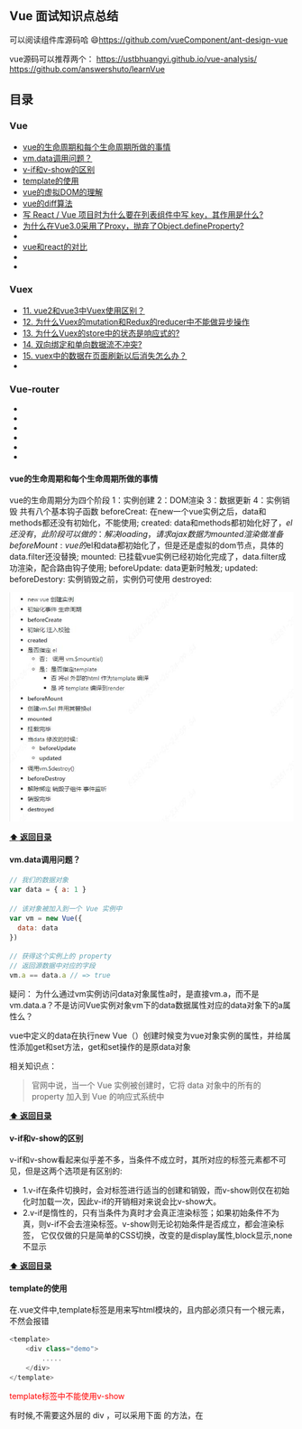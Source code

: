 ## Vue 面试知识点总结
可以阅读组件库源码哈 😄https://github.com/vueComponent/ant-design-vue

vue源码可以推荐两个：
https://ustbhuangyi.github.io/vue-analysis/
https://github.com/answershuto/learnVue

## 目录

### Vue
* [vue的生命周期和每个生命周期所做的事情](#vue的生命周期和每个生命周期所做的事情)
* [vm.data调用问题？](#vm.data调用问题)
* [v-if和v-show的区别](#v-if和v-show的区别)
* [template的使用](#template的使用)
* [vue的虚拟DOM的理解](#vue的虚拟DOM的理解)
* [vue的diff算法](#vue的diff算法)
* [写 React / Vue 项目时为什么要在列表组件中写 key，其作用是什么?](#写-React和Vue-项目时为什么要在列表组件中写-key，其作用是什么?)
* [为什么在Vue3.0采用了Proxy，抛弃了Object.defineProperty?](#为什么在Vue3.0采用了Proxy，抛弃了Object.defineProperty)
*
* [vue和react的对比](#vue和react的对比)
*
*

### Vuex
* [11. vue2和vue3中Vuex使用区别？](#11-vue2和vue3中Vuex使用区别)
* [12. 为什么Vuex的mutation和Redux的reducer中不能做异步操作](#12-为什么Vuex的mutation和Redux的reducer中不能做异步操作)
* [13. 为什么Vuex的store中的状态是响应式的?](#13-为什么Vuex的store中的状态是响应式的)
* [14. 双向绑定和单向数据流不冲突?](#14-双向绑定和单向数据流不冲突)
* [15. vuex中的数据在页面刷新以后消失怎么办？](#15-vuex中的数据在页面刷新以后消失怎么办)
*

### Vue-router
*
*
*
*
*
*



#### vue的生命周期和每个生命周期所做的事情
vue的生命周期分为四个阶段
1：实例创建
2：DOM渲染
3：数据更新
4：实例销毁
共有八个基本钩子函数
beforeCreat: 在new一个vue实例之后，data和methods都还没有初始化，不能使用;
created: data和methods都初始化好了，$el还没有，此阶段可以做的：解决loading，请求ajax数据为mounted渲染做准备
beforeMount: vue的$el和data都初始化了，但是还是虚拟的dom节点，具体的data.filter还没替换;
mounted: 已挂载vue实例已经初始化完成了，data.filter成功渲染，配合路由钩子使用;
beforeUpdate: data更新时触发;
updated: 
beforeDestory: 实例销毁之前，实例仍可使用
destroyed:
 
![](Vue_files/1.jpg)

**[:arrow_up: 返回目录](#目录)**

#### vm.data调用问题？
```javascript
// 我们的数据对象
var data = { a: 1 }

// 该对象被加入到一个 Vue 实例中
var vm = new Vue({
  data: data
})

// 获得这个实例上的 property
// 返回源数据中对应的字段
vm.a == data.a // => true
```

疑问：
为什么通过vm实例访问data对象属性a时，是直接vm.a，而不是vm.data.a？不是访问Vue实例对象vm下的data数据属性对应的data对象下的a属性么？

vue中定义的data在执行new Vue（）创建时候变为vue对象实例的属性，并给属性添加get和set方法，get和set操作的是原data对象

相关知识点：
>官网中说，当一个 Vue 实例被创建时，它将 data 对象中的所有的 property 加入到 Vue 的响应式系统中

**[:arrow_up: 返回目录](#目录)**

#### v-if和v-show的区别

v-if和v-show看起来似乎差不多，当条件不成立时，其所对应的标签元素都不可见，但是这两个选项是有区别的:
 - 1.v-if在条件切换时，会对标签进行适当的创建和销毁，而v-show则仅在初始化时加载一次，因此v-if的开销相对来说会比v-show大。
 - 2.v-if是惰性的，只有当条件为真时才会真正渲染标签；如果初始条件不为真，则v-if不会去渲染标签。v-show则无论初始条件是否成立，都会渲染标签，
它仅仅做的只是简单的CSS切换，改变的是display属性,block显示,none不显示

**[:arrow_up: 返回目录](#目录)**

#### template的使用
在.vue文件中,template标签是用来写html模块的，且内部必须只有一个根元素，不然会报错
```javascript
<template>
    <div class="demo">
        .....
    </div>
</template>
```

<font color=red>template标签中不能使用v-show </font>

有时候,不需要这外层的 div ，可以采用下面 的方法，在 <template>标签上使用 v-for来循环
```js
<template>
    <div v-for="item,index in 5" :key="index">测试{{index}}</div>
</template>
```
**[:arrow_up: 返回目录](#目录)**

#### vue的虚拟DOM的理解














**[:arrow_up: 返回目录](#目录)**

#### vue的diff算法

**[:arrow_up: 返回目录](#目录)**

#### 写 React和Vue 项目时为什么要在列表组件中写 key，其作用是什么?
key的特殊属性是在虚拟DOM的算法中，在新旧node对比时辨识VNodes。key的作用是子更新组件时更准确更快的判断两个节点是否相同，相同就复用，不相同就删除旧的创建新的

Vue官方文档：
>这个默认的模式是高效的，但是只适用于不依赖子组件状态或临时 DOM 状态 (例如：表单输入值) 的列表渲染输出。

默认模式就是Vue在使用v-for渲染元素时，默认会采用`就地复用更新`的策略  
```js
var vm = new Vue({
  el: '#app',
  data: {
    dataList: [1, 2, 3, 4, 5]
  }
})
vm.dataList = [3, 4, 5, 6, 7] // 数据进行增删

// 1. 没有key的情况， 节点位置不变，内容也更新了
[
  '<div>3</div>', // id： A
  '<div>4</div>', // id:  B
  '<div>5</div>', // id:  C
  '<div>6</div>', // id:  D
  '<div>7</div>'  // id:  E
]

// 2. 有key的情况， 节点删除了 A, B 节点，新增了 F, G 节点
// <div v-for="i in dataList" :key='i'>{{ i }}</div>
[
  '<div>3</div>', // id： C
  '<div>4</div>', // id:  D
  '<div>5</div>', // id:  E
  '<div>6</div>', // id:  F
  '<div>7</div>'  // id:  G
]
```

>官方建议尽可能在使用 v-for 时提供 key attribute，除非遍历输出的 DOM 内容非常简单，或者是刻意依赖默认行为以获取性能上的提升。

在项目大多数使用情境下，列表组件都是用自己的状态的
**举个例子**：一个新闻列表，可点击列表项来将其标记为"已访问"，可通过tab切换“娱乐新闻”或是“社会新闻”。

不带key属性的情况下，在“娱乐新闻”下选中第二项然后切换到“社会新闻”，"社会新闻"里的第二项也会是被选中的状态，因为这里复用了组件，保留了之前的状态。
要解决这个问题，可以为列表项带上新闻id作为唯一key，那么每次渲染列表时都会完全替换所有组件，使其拥有正确状态。


**[:arrow_up: 返回目录](#目录)**


#### 为什么在Vue3.0采用了Proxy，抛弃了Object.defineProperty
1. Object.defineProperty无法监控到数组下标的变化，导致通过数组下标添加元素，不能实时响应；

>Object.defineProperty无法监控到数组下标的变化，导致直接通过数组的下标给数组设置值，不能实时响应。 
为了解决这个问题，经过vue内部处理后可以使用以下几种方法来监听数组(push, pop, shift, unshift, splice, sort, reverse)

由于只针对了以上七种方法进行了hack处理,所以其他数组的属性也是检测不到的，还是具有一定的局限性。
```
PS：尤大说了vue针对数组数组下标动态响应不是做不到，而是因为性能不做
数组length 尽量不能去改写。

length 在规范中不允许改写，configurable = false
a.length = 100，等于增加了 100 个属性，需要对每个属性进行监听，这样一来，性能上所有问题，使用 push 或者 pop 等重写方法更加简单
```

2. Object.defineProperty只能劫持对象的属性，从而需要对每个对象，每个属性进行遍历，如果，属性值是对象，还需要深度遍历。
3. Proxy不仅可以代理对象，还可以代理数组, 可以劫持整个对象并返回对象。还可以代理动态增加的属性。


参考链接：《[实现双向绑定Proxy比defineproperty优劣如何?](https://juejin.cn/post/6844903601416978439)》

**[:arrow_up: 返回目录](#目录)**


#### vue和react的对比

参考链接：《[关于Vue和React的一些对比及个人思考（上）](https://juejin.cn/post/6844904040564785159#heading-25)》
**[:arrow_up: 返回目录](#目录)**

-----------------------------------------------------------------------------

#### vue2和vue3中Vuex使用区别
两者核心区别就是类型提示，像定义组件需要 defineComponent 同出一辙：
```js
/**   vue3    ***/
import { createStore } from "vuex";

import example from './modules/example'

export default createStore({
  state: {},
  mutations: {},
  actions: {},
  modules: { example }
})

/**   vue2    ***/
import Vue from "vue";
import Vuex from "vuex";

Vue.use(Vuex);

export default new Vuex.Store({
  state: {},
  mutations: {},
  actions: {},
  modules: {}
});

```

**[:arrow_up: 返回目录](#目录)**


#### 为什么Vuex的mutation和Redux的reducer中不能做异步操作
分析一下mutation必须是同步函数的原因，是因为devtool插件需要跟踪记录每一条mutation日志，每一条 mutation 被记录，devtools 都需要捕捉到前一状态和后一状态的快照
如果mutation中使用异步函数操作，当mutation被触发时，回调函数还没有被调用的话，devtools就无法知道回调函数什么时候结束，也就无法无法追踪store中state，这与vuex设计
的初衷不符
**[:arrow_up: 返回目录](#目录)**

#### 为什么Vuex的store中的状态是响应式的

14-双向绑定和单向数据流不冲突

**[:arrow_up: 返回目录](#目录)**

#### 双向绑定和单向数据流不冲突
双向绑定是使用v-model实现，它知识一种语法糖，为了写更少的代码，实质上还是单向数据流
当在严格模式中使用 Vuex 时，在属于 Vuex 的 state 上使用 v-model 会比较棘手：
现有两种解决方法：
 * 给 <input> 中绑定 value，然后侦听 input 或者 change 事件，在事件回调中调用一个方法:
 * 双向绑定的计算属性
**[:arrow_up: 返回目录](#目录)**

#### vuex中的数据在页面刷新以后消失怎么办
1.采用将store中数据存储到本地浏览器sessionStorage中
```js
//在页面加载时读取 sessionStorage 里的状态信息
if (sessionStorage.getItem("store") ) {
 this.$store.replaceState(Object.assign({},this.$store.state,JSON.parse(sessionStorage.getItem("store"))))     
} 
//在页面刷新时将 vuex 里的信息保存到 sessionStorage 里
window.addEventListener("beforeunload",()=>{
  sessionStorage.setItem("store",JSON.stringify(this.$store.state))
}
```
2.解决 vuex 刷新数据初始化问题  vuex-persistedstate  采用 h5 本地缓存的原理  可以自定义为永久缓存和会话级缓存，这两种方式缓存方式可一起使用。 
 看项目需求而定  建议 会话级缓存  因为 h5 本地缓存储存方式没有对 xss 攻击有任何抵御机制，一旦出现 xss 漏洞 信息就会泄露
**[:arrow_up: 返回目录](#目录)**


-----------------------------------------------------------------------------




